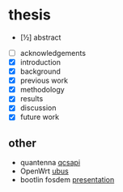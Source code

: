 # thesis

- [½] abstract
- [ ] acknowledgements
- [x] introduction
- [x] background
- [x] previous work
- [x] methodology
- [x] results
- [x] discussion
- [x] future work

## other

- quantenna [qcsapi](https://github.com/Noltari/qcsapi)
- OpenWrt [ubus](https://openwrt.org/docs/techref/ubus)
- bootlin fosdem [presentation](https://fosdem.org/2021/schedule/event/network_performance_in_kernel/attachments/slides/4433/export/events/attachments/network_performance_in_kernel/slides/4433/chevallier_network_performance_in_the_linux_kernel.pdf)
